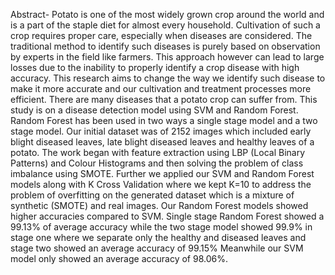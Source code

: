 Abstract- Potato is one of the most widely grown crop around
the world and is a part of the staple diet for almost every
household. Cultivation of such a crop requires proper care,
especially when diseases are considered. The traditional
method to identify such diseases is purely based on
observation by experts in the field like farmers. This
approach however can lead to large losses due to the inability
to properly identify a crop disease with high accuracy. This
research aims to change the way we identify such disease to
make it more accurate and our cultivation and treatment
processes more efficient. There are many diseases that a
potato crop can suffer from. This study is on a disease
detection model using SVM and Random Forest. Random
Forest has been used in two ways a single stage model and a
two stage model. Our initial dataset was of 2152 images
which included early blight diseased leaves, late blight
diseased leaves and healthy leaves of a potato. The work
began with feature extraction using LBP (Local Binary
Patterns) and Colour Histograms and then solving the
problem of class imbalance using SMOTE. Further we
applied our SVM and Random Forest models along with K Cross Validation where we kept K=10 to address the problem
of overfitting on the generated dataset which is a mixture of
synthetic (SMOTE) and real images. Our Random Forest
models showed higher accuracies compared to SVM. Single
stage Random Forest showed a 99.13% of average accuracy
while the two stage model showed 99.9% in stage one where
we separate only the healthy and diseased leaves and stage
two showed an average accuracy of 99.15% Meanwhile our
SVM model only showed an average accuracy of 98.06%.
